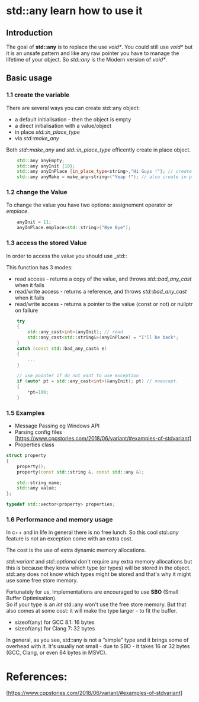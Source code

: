 # std::any learn how to use it

## Introduction
The goal of **std::any** is to replace the use _void*_. You could still use _void*_ but it is an unsafe pattern and like any raw pointer you have to manage the lifetime of your object. So _std::any_ is the Modern version of _void*_.

## Basic usage

### 1.1 create the variable

There are several ways you can create std::any object:

* a default initialisation - then the object is empty
* a direct initialisation with a value/object
* in place _std::in_place_type_
* via _std::make_any_

Both _std::make_any_ and _std::in_place_type_ efficently create in place object.

```cpp
    std::any anyEmpty;
    std::any anyInit {10};
    std::any anyInPlace {in_place_type<string>,"Hi Guys !"}; // create in place object
    std::any anyMake = make_any<string>("Yeap !"); // also create in place object
```

### 1.2 change the Value

To change the value you have two options: assignement operator or _emplace_.

```cpp
    anyInit = 11;
    anyInPlace.emplace<std::string>("Bye Bye");
```


### 1.3 access the stored Value

In order to access the value you should use _std::

This function has 3 modes:
* read access - returns a copy of the value, and throws _std::bad_any_cast_ when it fails
* read/write access - returns a reference, and throws _std::bad_any_cast_ when it fails
* read/write access - returns a pointer to the value (const or not) or nullptr on failure

```cpp
    try
    {
        std::any_cast<int>(anyInit); // read
        std::any_cast<std::string&>(anyInPlace) = "I'll be back";
    }
    catch (const std::bad_any_cast& e)
    {
        ...
    }

    // use pointer if do not want to use exception
    if (auto* pt = std::any_cast<int>(&anyInit); pt) // noexcept.
    {
        *pt=100;
    }
```

### 1.5 Examples

* Message Passing eg Windows API
* Parsing config files [https://www.cppstories.com/2018/06/variant/#examples-of-stdvariant]
* Properties class 

```cpp
struct property
{
    property();
    property(const std::string &, const std::any &);

    std::string name;
    std::any value;
};

typedef std::vector<property> properties;
```



### 1.6 Performance and memory usage 

In c++ and in life in general there is no free lunch. So this cool _std::any_ feature is not an exception come with an extra cost.

The cost is the use of extra dynamic memory allocations.

_std::variant_ and _std::optional_ don't require any extra memory allocations but this is because they know which type (or types) will be stored in the object. std::any does not know which types might be stored and that's why it might use some free store memory.

Fortunately for us, Implementations are encouraged to use **SBO** (Small Buffer Optimisation).  
So if your type is an _int_ std::any won't use the free store memory.
But that also comes at some cost: it will make the type larger - to fit the buffer.
   
* sizeof(any) for GCC 8.1:  16 bytes
* sizeof(any) for Clang 7:  32 bytes

In general, as you see, std::any is not a “simple” type and it brings some of overhead with it. 
It's usually not small - due to SBO - it takes 16 or 32 bytes (GCC, Clang, or even 64 bytes in MSVC).

# References:

[https://www.cppstories.com/2018/06/variant/#examples-of-stdvariant]
